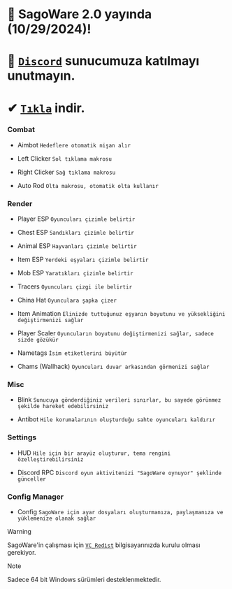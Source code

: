 # 🔶 SagoWare 2.0 yayında (10/29/2024)!
# 🔷 [`Discord`](https://discord.gg/T57eVdeqFe) sunucumuza katılmayı unutmayın.
# ✔ [`Tıkla`](https://discord.gg/T57eVdeqFe) indir.

### Combat

* Aimbot
`Hedeflere otomatik nişan alır`

* Left Clicker
`Sol tıklama makrosu`

* Right Clicker
`Sağ tıklama makrosu`

* Auto Rod
`Olta makrosu, otomatik olta kullanır`

### Render

* Player ESP
`Oyuncuları çizimle belirtir`

* Chest ESP
`Sandıkları çizimle belirtir`

* Animal ESP
`Hayvanları çizimle belirtir`

* Item ESP
`Yerdeki eşyaları çizimle belirtir`

* Mob ESP
`Yaratıkları çizimle belirtir`

* Tracers
`Oyuncuları çizgi ile belirtir`

* China Hat
`Oyunculara şapka çizer`

* Item Animation
`Elinizde tuttuğunuz eşyanın boyutunu ve yüksekliğini değiştirmenizi sağlar`

* Player Scaler
`Oyuncuların boyutunu değiştirmenizi sağlar, sadece sizde gözükür`

* Nametags
`İsim etiketlerini büyütür`

* Chams (Wallhack)
`Oyuncuları duvar arkasından görmenizi sağlar`

### Misc

* Blink
`Sunucuya gönderdiğiniz verileri sınırlar, bu sayede görünmez şekilde hareket edebilirsiniz`

* Antibot
`Hile korumalarının oluşturduğu sahte oyuncuları kaldırır`

### Settings

* HUD
`Hile için bir arayüz oluşturur, tema rengini özelleştirebilirsiniz`

* Discord RPC
`Discord oyun aktivitenizi "SagoWare oynuyor" şeklinde günceller`

### Config Manager

* Config
`SagoWare için ayar dosyaları oluşturmanıza, paylaşmanıza ve yüklemenize olanak sağlar`

> [!WARNING]
> SagoWare'in çalışması için [`VC_Redist`](https://aka.ms/vs/17/release/vc_redist.x64.exe) bilgisayarınızda kurulu olması gerekiyor.

> [!NOTE]
> Sadece 64 bit Windows sürümleri desteklenmektedir.
